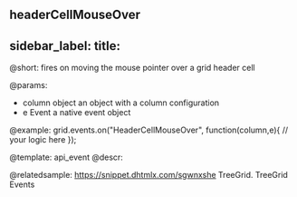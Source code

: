 headerCellMouseOver
---
sidebar_label: 
title: 
---          

@short:
fires on moving the mouse pointer over a grid header cell

@params:
- column		object		an object with a column configuration
- e				Event		a native event object


@example:
grid.events.on("HeaderCellMouseOver", function(column,e){
    // your logic here
});


@template: api_event
@descr:

@relatedsample: https://snippet.dhtmlx.com/sgwnxshe	TreeGrid. TreeGrid Events


